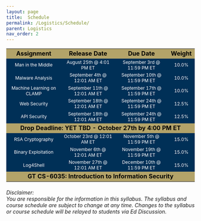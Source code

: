 ```yaml
---
layout: page
title:  Schedule
permalink: /Logistics/Schedule/
parent: Logistics
nav_order: 2
---
```


<html>
<body>
<table>
  <tr align="center" style="color:#000000; font-size:16px; font-weight:bold; background-color:#B3A369"> 
    <td>Assignment</td>
    <td>Release Date</td>
    <td>Due Date</td>
    <td>Weight</td>
  </tr>  
  
  <tr align="center" style="color:#FFFFFF;background-color:#003057; font-size:12px;">
    <td>Man in the Middle</td>
    <td>August 25th @ 4:01 PM ET</td>
    <td>September 3rd @ 11:59 PM ET</td>
    <td>10.0%</td>
  </tr>
  
   <tr align="center" style="color:#FFFFFF; background-color:#003057; font-size:12px;">
    <td>Malware Analysis</td>
    <td>September 4th @ 12:01 AM ET</td>
    <td>September 10th @ 11:59 PM ET</td>
    <td>10.0%</td>
  </tr>
  
   <tr align="center" style="color:#FFFFFF; background-color:#003057; font-size:12px;">
    <td>Machine Learning on CLAMP</td>
    <td>September 11th @ 12:01 AM ET</td>
    <td>September 17th @ 11:59 PM ET</td>
    <td>10.0%</td>
  </tr>
    
   <tr align="center" style="color:#FFFFFF; background-color:#003057; font-size:12px;">
    <td>Web Security</td>
    <td>September 18th @ 12:01 AM ET</td>
    <td>September 24th @ 11:59 PM ET</td>
    <td>12.5%</td>
  </tr>
  
  <tr align="center" style="color:#FFFFFF; background-color:#003057; font-size:12px;">
    <td>API Security</td>
    <td>September 18th @ 12:01 AM ET</td>
    <td>September 24th @ 11:59 PM ET</td>
    <td>12.5%</td>
  </tr>
  
  <tr align="center" style="color:#000000; font-size:16px; font-weight:bold; background-color:#B3A369">
  	<td colspan=4>Drop Deadline: YET TBD - October 27th by 4:00 PM ET</td>
  </tr>
  
   <tr align="center" style="color:#FFFFFF; background-color:#003057; font-size:12px;">
    <td>RSA Cryptography</td>
    <td>October 23rd @ 12:01 AM ET</td>
    <td>November 5th @ 11:59 PM ET</td>
    <td>15.0%</td>
  </tr>
  
   <tr align="center" style="color:#FFFFFF; background-color:#003057; font-size:12px;">
    <td>Binary Exploitation</td>
    <td>November 6th @ 12:01 AM ET</td>
    <td>November 19th @ 11:59 PM ET</td>
    <td>15.0%</td>
  </tr>
  
   <tr align="center" style="color:#FFFFFF; background-color:#003057; font-size:12px;">
    <td>Log4Shell</td>
    <td>November 27th @ 12:01 AM ET</td>
    <td>December 10th @ 11:59 PM ET</td>
    <td>15.0%</td>
  </tr>
  
  <tr align="center" style="color:#000000; font-size:16px; font-weight:bold; background-color:#B3A369">
  	<td colspan=4>GT CS-6035: Introduction to Information Security</td>
  </tr>
</table>
</body>
</html>


###### Disclaimer:<br>You are responsible for the information in this syllabus. The syllabus and course schedule are subject to change at any time. Changes to the syllabus or course schedule will be relayed to students via Ed Discussion.
